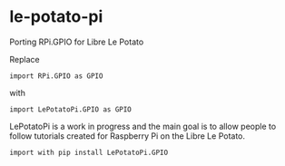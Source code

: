 # le-potato-pi
Porting RPi.GPIO for Libre Le Potato

Replace
```
import RPi.GPIO as GPIO
```

with

```
import LePotatoPi.GPIO as GPIO
```

LePotatoPi is a work in progress and the main goal is to allow people to follow tutorials created for Raspberry Pi on the Libre Le Potato.
```
import with pip install LePotatoPi.GPIO
```
